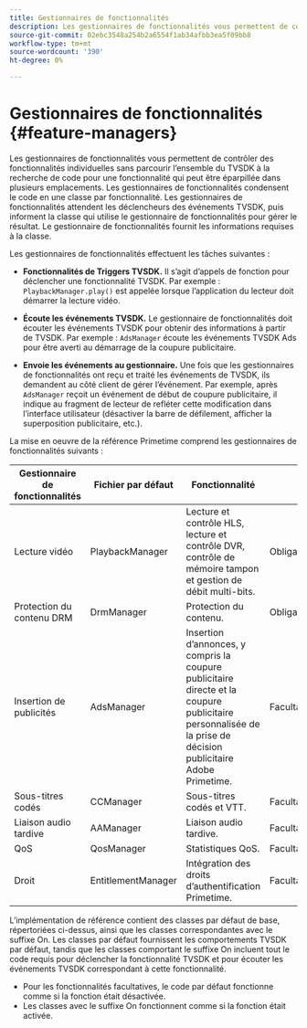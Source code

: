 ```yaml
---
title: Gestionnaires de fonctionnalités
description: Les gestionnaires de fonctionnalités vous permettent de contrôler des fonctionnalités individuelles sans parcourir l’ensemble du TVSDK à la recherche de code pour une fonctionnalité qui peut être éparpillée dans plusieurs emplacements.
source-git-commit: 02ebc3548a254b2a6554f1ab34afbb3ea5f09bb8
workflow-type: tm+mt
source-wordcount: '390'
ht-degree: 0%

---
```


# Gestionnaires de fonctionnalités {#feature-managers}

Les gestionnaires de fonctionnalités vous permettent de contrôler des fonctionnalités individuelles sans parcourir l’ensemble du TVSDK à la recherche de code pour une fonctionnalité qui peut être éparpillée dans plusieurs emplacements. Les gestionnaires de fonctionnalités condensent le code en une classe par fonctionnalité. Les gestionnaires de fonctionnalités attendent les déclencheurs des événements TVSDK, puis informent la classe qui utilise le gestionnaire de fonctionnalités pour gérer le résultat. Le gestionnaire de fonctionnalités fournit les informations requises à la classe.

Les gestionnaires de fonctionnalités effectuent les tâches suivantes :

* **Fonctionnalités de Triggers TVSDK.**
Il s’agit d’appels de fonction pour déclencher une fonctionnalité TVSDK. Par exemple : `PlaybackManager.play()` est appelée lorsque l’application du lecteur doit démarrer la lecture vidéo.

* **Écoute les événements TVSDK.**
Le gestionnaire de fonctionnalités doit écouter les événements TVSDK pour obtenir des informations à partir de TVSDK. Par exemple : `AdsManager` écoute les événements TVSDK Ads pour être averti au démarrage de la coupure publicitaire.

* **Envoie les événements au gestionnaire.**
Une fois que les gestionnaires de fonctionnalités ont reçu et traité les événements de TVSDK, ils demandent au côté client de gérer l’événement. Par exemple, après `AdsManager` reçoit un événement de début de coupure publicitaire, il indique au fragment de lecteur de refléter cette modification dans l’interface utilisateur (désactiver la barre de défilement, afficher la superposition publicitaire, etc.).

La mise en oeuvre de la référence Primetime comprend les gestionnaires de fonctionnalités suivants :

| Gestionnaire de fonctionnalités | Fichier par défaut | Fonctionnalité |  |
|---|---|---|---|
| Lecture vidéo | PlaybackManager | Lecture et contrôle HLS, lecture et contrôle DVR, contrôle de mémoire tampon et gestion de débit multi-bits. | Obligatoire |
| Protection du contenu DRM | DrmManager | Protection du contenu. | Obligatoire |
| Insertion de publicités | AdsManager | Insertion d’annonces, y compris la coupure publicitaire directe et la coupure publicitaire personnalisée de la prise de décision publicitaire Adobe Primetime. | Facultatif |
| Sous-titres codés | CCManager | Sous-titres codés et VTT. | Facultatif |
| Liaison audio tardive | AAManager | Liaison audio tardive. | Facultatif |
| QoS | QosManager | Statistiques QoS. | Facultatif |
| Droit | EntitlementManager | Intégration des droits d’authentification Primetime. | Facultatif |

L’implémentation de référence contient des classes par défaut de base, répertoriées ci-dessus, ainsi que les classes correspondantes avec le suffixe On. Les classes par défaut fournissent les comportements TVSDK par défaut, tandis que les classes comportant le suffixe On incluent tout le code requis pour déclencher la fonctionnalité TVSDK et pour écouter les événements TVSDK correspondant à cette fonctionnalité.

* Pour les fonctionnalités facultatives, le code par défaut fonctionne comme si la fonction était désactivée.
* Les classes avec le suffixe On fonctionnent comme si la fonction était activée.
